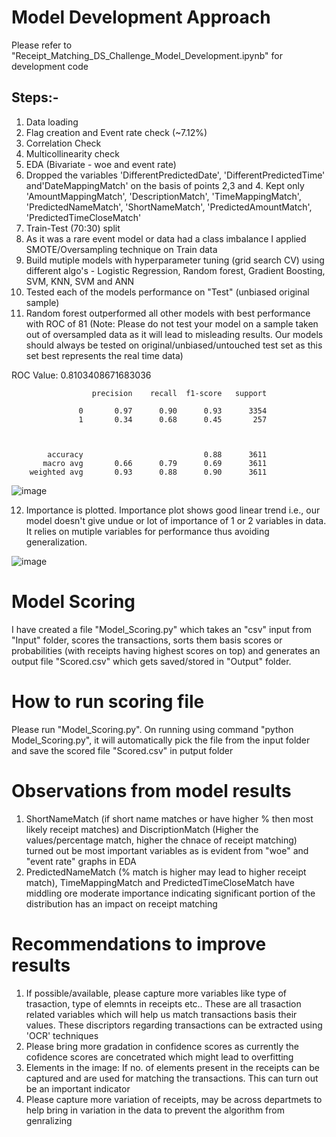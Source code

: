 # Model Development Approach 
Please refer to "Receipt_Matching_DS_Challenge_Model_Development.ipynb" for development code

## Steps:- 
1. Data loading
2. Flag creation and Event rate check (~7.12%)
3. Correlation Check
4. Multicollinearity check
5. EDA (Bivariate - woe and event rate)
6. Dropped the variables 'DifferentPredictedDate', 'DifferentPredictedTime' and'DateMappingMatch' on the basis of points 2,3 and 4. Kept only 'AmountMappingMatch', 'DescriptionMatch', 'TimeMappingMatch', 'PredictedNameMatch', 'ShortNameMatch', 'PredictedAmountMatch', 'PredictedTimeCloseMatch'
7. Train-Test (70:30) split
8. As it was a rare event model or data had a class imbalance I applied SMOTE/Oversampling technique on Train data
9. Build mutiple models with hyperparameter tuning (grid search CV) using different algo's - Logistic Regression, Random forest,  Gradient Boosting, SVM, KNN, SVM and ANN
10. Tested each of the models performance on "Test" (unbiased original sample)
11. Random forest outperformed all other models with best performance with ROC of 81 (Note: Please do not test your model on a sample taken out of oversampled data as it will lead to misleading results. Our models should always be tested on original/unbiased/untouched test set as this set best represents the real time data)

ROC Value:  0.8103408671683036


                      precision    recall  f1-score   support
        
                   0       0.97      0.90      0.93      3354
                   1       0.34      0.68      0.45       257
        
        
        
            accuracy                           0.88      3611
           macro avg       0.66      0.79      0.69      3611
        weighted avg       0.93      0.88      0.90      3611
        



![image](https://github.com/AmitKumar25011991/Receipt_Matching_DS_Challenge/assets/141259189/6dece655-34f7-475f-abb1-7c1d5ae01d2d)

12. Importance is plotted. Importance plot shows good linear trend i.e., our model doesn't give undue or lot of importance of 1 or 2 variables in data. It relies on mutiple variables for performance thus avoiding generalization.

![image](https://github.com/AmitKumar25011991/Receipt_Matching_DS_Challenge/assets/141259189/d815ddb8-9285-4e77-b64d-3e62e6db7728)



# Model Scoring 
I have created a file "Model_Scoring.py" which takes an "csv" input from "Input" folder, scores the transactions, sorts them basis scores or probabilities (with receipts having highest scores on top) and generates an output file "Scored.csv" which gets saved/stored in "Output" folder.

# How to run scoring file
Please run "Model_Scoring.py". On running using command "python Model_Scoring.py", it will automatically pick the file from the input folder and save the scored file "Scored.csv" in putput folder

# Observations from model results
1. ShortNameMatch (if short name matches or have higher % then most likely receipt matches) and DiscriptionMatch (Higher the values/percentage match, higher the chnace of receipt matching) turned out be most important variables as is evident from "woe" and "event rate" graphs in EDA
2. PredictedNameMatch (% match is higher may lead to higher receipt match), TimeMappingMatch and PredictedTimeCloseMatch have middling ore moderate importance indicating significant portion of the distribution has an impact on receipt matching

# Recommendations to improve results
1. If possible/available, please capture more variables like type of trasaction, type of elemnts in receipts etc.. These are all trasaction related variables which will help us match transactions basis their values.
These discriptors regarding transactions can be extracted using 'OCR' techniques
2. Please bring more gradation in confidence scores as currently the cofidence scores are concetrated which might lead to overfitting
3. Elements in the image: If no. of elements present in the receipts can be captured and are used for matching the transactions. This can turn out be an important indicator
4. Please capture more variation of receipts, may be across departmets to help bring in variation in the data to prevent the algorithm from genralizing








